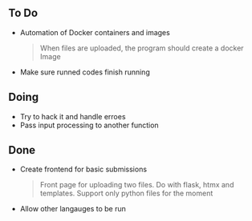 ## To Do

- Automation of Docker containers and images
    > When files are uploaded, the program should create a docker Image
- Make sure runned codes finish running

## Doing

- Try to hack it and handle erroes
- Pass input processing to another function

## Done

- Create frontend for basic submissions
    > Front page for uploading two files. Do with flask, htmx and templates. Support only python files for the moment
- Allow other langauges to be run
